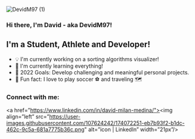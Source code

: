 ![DevidM97 (1)](https://user-images.githubusercontent.com/107624242/174072040-ea0e24d3-3684-499c-a492-82bb6317ee4d.png)


### Hi there, I'm David - aka DevidM97!

## I'm a Student, Athlete and Developer!
- 💡 I'm currently working on a sorting algorithms visualizer!
- 🌱 I'm currently learning everything!
- 🎯 2022 Goals: Develop challenging and meaningful personal projects.
- 🚨 Fun fact: I love to play soccer ⚽️ and traveling 🗺

### Connect with me:

<a href=”https://www.linkedin.com/in/david-milan-medina/"><img align=”left” src=”https://user-images.githubusercontent.com/107624242/174072251-eb7b93f2-b1dc-462c-9c5a-681a7775b36c.png" alt=”icon | LinkedIn” width=”21px”/></a>
